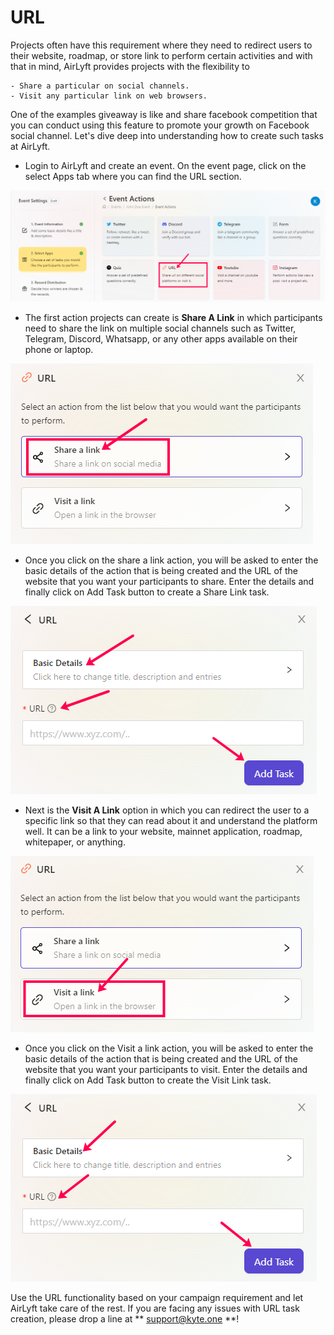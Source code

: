 # URL

Projects often have this requirement where they need to redirect users to their website, roadmap, or store link to perform certain activities and with that in mind, AirLyft provides projects with the flexibility to 

    - Share a particular on social channels.
    - Visit any particular link on web browsers.

One of the examples giveaway is like and share facebook competition that you can conduct using this feature to promote your growth on Facebook social channel. Let's dive deep into understanding how to create such tasks at AirLyft.

- Login to AirLyft and create an event. On the event page, click on the select Apps tab where you can find the URL section.

![](../../images/URLMain.png)

- The first action projects can create is **Share A Link** in which participants need to share the link on multiple social channels such as Twitter, Telegram, Discord, Whatsapp, or any other apps available on their phone or laptop.

![](../../images/ShareLink.png)

- Once you click on the share a link action, you will be asked to enter the basic details of the action that is being created and the URL of the website that you want your participants to share. Enter the details and finally click on Add Task button to create a Share Link task.

![](../../images/ShareLinkBasics.png)

- Next is the **Visit A Link** option in which you can redirect the user to a specific link so that they can read about it and understand the platform well. It can be a link to your website, mainnet application, roadmap, whitepaper, or anything. 

![](../../images/VisitLink.png)

- Once you click on the Visit a link action, you will be asked to enter the basic details of the action that is being created and the URL of the website that you want your participants to visit. Enter the details and finally click on Add Task button to create the Visit Link task.

![](../../images/VisitLinkBasics.png)

Use the URL functionality based on your campaign requirement and let AirLyft take care of the rest. If you are facing any issues with URL task creation, please drop a line at ** support@kyte.one **!